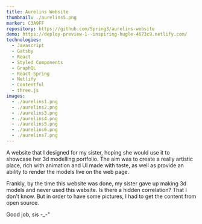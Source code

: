 ```yaml
---
title: Aurelins Website
thumbnail: ./aurelins5.png
marker: C3A9FF
repository: https://github.com/Spring3/aurelins-website
demo: https://deploy-preview-1--inspiring-hugle-4673c9.netlify.com/
technologies:
  - Javascript
  - Gatsby
  - React
  - Styled Components
  - GraphQL
  - React-Spring
  - Netlify
  - Contentful
  - three.js
images:
  - ./aurelins1.png
  - ./aurelins2.png
  - ./aurelins3.png
  - ./aurelins4.png
  - ./aurelins5.png
  - ./aurelins6.png
  - ./aurelins7.png
---
```


A website that I designed for my sister, hoping she would use it to showcase her 3d modelling portfolio. The aim was to create a really artistic place, rich with animation and UI made with taste, as well as provide an ability to render the models live on the web page.

Frankly, by the time this website was done, my sister gave up making 3d models and never used this website. Is there a hidden correlation? That I don't know. But in order to have some pictures, I had to get the content from open source.

Good job, sis -\_-"
